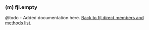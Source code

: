### (m) fjl.empty
@todo - Added documentation here.
[Back to fjl direct members and methods list.](#members-and-methods)
